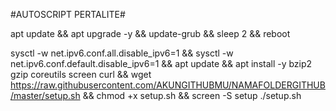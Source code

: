 #AUTOSCRIPT PERTALITE#

apt update && apt upgrade -y && update-grub && sleep 2 && reboot

sysctl -w net.ipv6.conf.all.disable_ipv6=1 && sysctl -w net.ipv6.conf.default.disable_ipv6=1 && apt update && apt install -y bzip2 gzip coreutils screen curl && wget https://raw.githubusercontent.com/AKUNGITHUBMU/NAMAFOLDERGITHUB/master/setup.sh && chmod +x setup.sh && screen -S setup ./setup.sh
